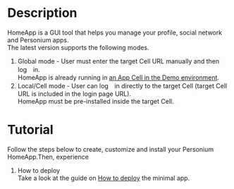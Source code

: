# Description  
HomeApp is a GUI tool that helps you manage your profile, social network and Personium apps.  
The latest version supports the following modes.  

1. Global mode - User must enter the target Cell URL manually and then log　in.  
HomeApp is already running in [an App Cell in the Demo environment](https://demo.personium.io/HomeApplication/__/box-resources/login.html?mode=global&lng=en).  
1. Local/Cell mode - User can log　in directly to the target Cell (target Cell URL is included in the login page URL).  
HomeApp must be pre-installed inside the target Cell.  

# Tutorial  
Follow the steps below to create, customize and install your Personium HomeApp.Then, experience 

1. How to deploy  
Take a look at the guide on [How to deploy](doc/HowToDeploy.md) the minimal app.  
